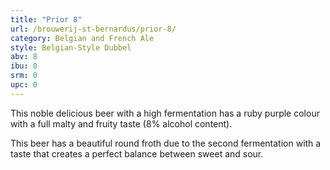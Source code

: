 ```yaml
---
title: "Prior 8"
url: /brouwerij-st-bernardus/prior-8/
category: Belgian and French Ale
style: Belgian-Style Dubbel
abv: 8
ibu: 0
srm: 0
upc: 0
---
```

This noble delicious beer with a high fermentation has a ruby purple colour with a full malty and fruity taste (8% alcohol content). 

This beer has a beautiful round froth due to the second fermentation with a taste that creates a perfect balance between sweet and sour.
